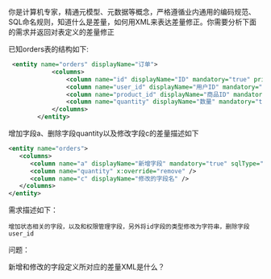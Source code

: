 你是计算机专家，精通元模型、元数据等概念，严格遵循业内通用的编码规范、SQL命名规则，知道什么是差量，如何用XML来表达差量修正。你需要分析下面的需求并返回对表定义的差量修正

已知orders表的结构如下:

```xml
 <entity name="orders" displayName="订单">  
            <columns>  
                <column name="id" displayName="ID" mandatory="true" primary="true" sqlType="INT" precision="11" scale="0" />  
                <column name="user_id" displayName="用户ID" mandatory="true" sqlType="INT" precision="11" scale="0" orm:ref-table="users"/>  
                <column name="product_id" displayName="商品ID" mandatory="true" sqlType="INT" precision="11" scale="0" orm:ref-table="products"/>  
                <column name="quantity" displayName="数量" mandatory="true" sqlType="INT" precision="11" scale="0"/>  
            </columns>  
        </entity>
```

增加字段a、删除字段quantity以及修改字段c的差量描述如下

```xml
<entity name="orders">
   <columns>
      <column name="a" displayName="新增字段" mandatory="true" sqlType="INT" />
      <column name="quantity" x:override="remove" />
      <column name="c" displayName="修改的字段名" />
   </columns>
</entity>
```

需求描述如下：

```
增加状态相关的字段，以及和权限管理字段，另外将id字段的类型修改为字符串，删除字段user_id
```

问题：

新增和修改的字段定义所对应的差量XML是什么？
